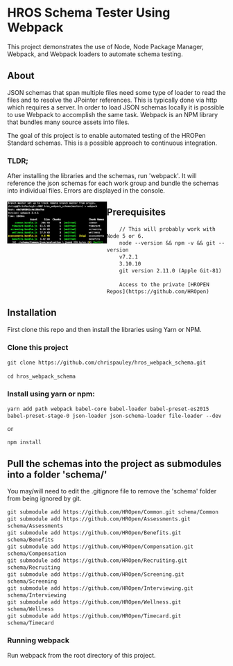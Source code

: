 # HROS Schema Tester Using Webpack

This project demonstrates the use of Node, Node Package Manager, Webpack, and Webpack loaders to automate schema testing.

## About
JSON schemas that span multiple files need some type of loader to read the files and to resolve the JPointer references. This is typically done via http which requires a server. In order to load JSON schemas locally it is possible to use Webpack to accomplish the same task. Webpack is an NPM library that bundles many source assets into files.

The goal of this project is to enable automated testing of the HROPen Standard schemas. This is a possible approach to continuous integration.

### TLDR;
After installing the libraries and the schemas, run 'webpack'. It will reference the json schemas for each work group and bundle the schemas into individual files. Errors are displayed in the console.

<img src="console_output.png" align="left" height="100">


## Prerequisites
```
    // This will probably work with Node 5 or 6.
    node --version && npm -v && git --version
    v7.2.1
    3.10.10
    git version 2.11.0 (Apple Git-81)

    Access to the private [HROPEN Repos](https://github.com/HROpen)
```
## Installation
First clone this repo and then install the libraries using Yarn or NPM.

### Clone this project

```
git clone https://github.com/chrispauley/hros_webpack_schema.git

cd hros_webpack_schema
```

### Install using yarn or npm:
```
yarn add path webpack babel-core babel-loader babel-preset-es2015 babel-preset-stage-0 json-loader json-schema-loader file-loader --dev
```
or
```
npm install
```



## Pull the schemas into the project as submodules into a folder 'schema/'
You may/will need to edit the .gitignore file to remove the 'schema' folder from being ignored by git.

```
git submodule add https://github.com/HROpen/Common.git schema/Common
git submodule add https://github.com/HROpen/Assessments.git schema/Assessments
git submodule add https://github.com/HROpen/Benefits.git schema/Benefits
git submodule add https://github.com/HROpen/Compensation.git schema/Compensation
git submodule add https://github.com/HROpen/Recruiting.git schema/Recruiting
git submodule add https://github.com/HROpen/Screening.git schema/Screening
git submodule add https://github.com/HROpen/Interviewing.git schema/Interviewing
git submodule add https://github.com/HROpen/Wellness.git schema/Wellness
git submodule add https://github.com/HROpen/Timecard.git schema/Timecard

```

### Running webpack
Run webpack from the root directory of this project.

```
